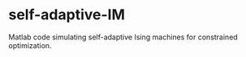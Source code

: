 # self-adaptive-IM
Matlab code simulating self-adaptive Ising machines for constrained optimization.
